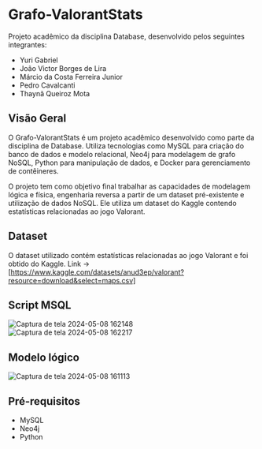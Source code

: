 # Grafo-ValorantStats

Projeto acadêmico da disciplina Database, desenvolvido pelos seguintes integrantes:
- Yuri Gabriel
- João Victor Borges de Lira
- Márcio da Costa Ferreira Junior
- Pedro Cavalcanti
- Thaynã Queiroz Mota

## Visão Geral

O Grafo-ValorantStats é um projeto acadêmico desenvolvido como parte da disciplina de Database. Utiliza tecnologias como MySQL para criação do banco de dados e modelo relacional, Neo4j para modelagem de grafo NoSQL, Python para manipulação de dados, e Docker para gerenciamento de contêineres.

O projeto tem como objetivo final trabalhar as capacidades de modelagem lógica e física, engenharia reversa a partir de um dataset pré-existente e utilização de dados NoSQL. Ele utiliza um dataset do Kaggle contendo estatísticas relacionadas ao jogo Valorant.

## Dataset

O dataset utilizado contém estatísticas relacionadas ao jogo Valorant e foi obtido do Kaggle. 
Link -> [https://www.kaggle.com/datasets/anud3ep/valorant?resource=download&select=maps.csv]

## Script MSQL

![Captura de tela 2024-05-08 162148](https://github.com/MPTJY-Team/Grafo-ValorantStats/assets/134456133/3bf3377d-8261-4da2-8782-bd36fb868be1)
![Captura de tela 2024-05-08 162217](https://github.com/MPTJY-Team/Grafo-ValorantStats/assets/134456133/fdf0fe0a-cfc4-4ce7-b6b5-cd30a4feb50d)

## Modelo lógico

![Captura de tela 2024-05-08 161113](https://github.com/MPTJY-Team/Grafo-ValorantStats/assets/134456133/84d4d21d-b537-4edc-8130-d36919d79120)

## Pré-requisitos

- MySQL
- Neo4j
- Python
